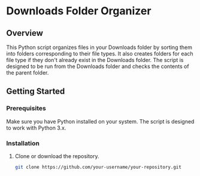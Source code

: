 # Downloads Folder Organizer

## Overview

This Python script organizes files in your Downloads folder by sorting them into folders corresponding to their file types. It also creates folders for each file type if they don't already exist in the Downloads folder. The script is designed to be run from the Downloads folder and checks the contents of the parent folder.

## Getting Started

### Prerequisites

Make sure you have Python installed on your system. The script is designed to work with Python 3.x.

### Installation

1. Clone or download the repository.

   ```bash
   git clone https://github.com/your-username/your-repository.git

